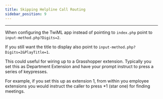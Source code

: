 ```yaml
---
title: Skipping Helpline Call Routing
sidebar_position: 9
---
```


---

When configuring the TwiML app instead of pointing to `index.php` point to `input-method.php?Digits=2`.

If you still want the title to display also point to `input-method.php?Digits=2&PlayTitle=1`.

This could useful for wiring up to a Grasshopper extension.  Typically you set this as Department Extension and have your prompt instruct to press a series of keypresses.

For example, if you set this up as extension 1, from within you employee extensions you would instruct the caller to press *1 (star one) for finding meetings.  
